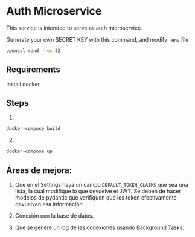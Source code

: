 # Auth Microservice

This service is intended to serve as auth microservice.

Generate your own SECRET KEY with this command, and modify `.env` file

```bash
openssl rand -hex 32
```

## Requirements

Install docker.

## Steps

1. 

```bash
docker-compose build
```

2.

```bash
docker-compose up
```

## Áreas de mejora:

1. Que en el Settings haya un campo `DEFAULT_TOKEN_CLAIMS` que sea una lista, la cual modifique lo que devuelve el JWT. Se deben de hacer modelos de pydantic que verifiquen que los token efectivamente devuelvan esa información

2. Conexión con la base de datos.

3. Que se genere un log de las conexiones usando Background Tasks.